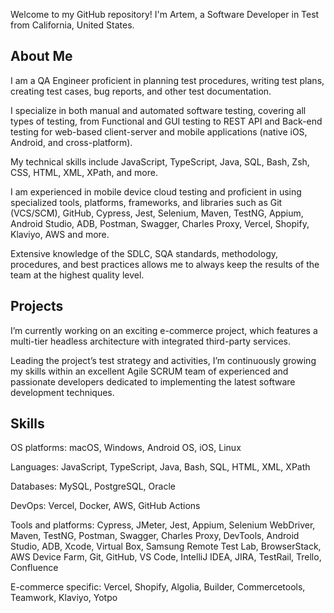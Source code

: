Welcome to my GitHub repository! I'm Artem, a Software Developer in Test from California, United States.

## About Me
I am a QA Engineer proficient in planning test procedures, writing test plans, creating test cases, bug reports, and other test documentation.

I specialize in both manual and automated software testing, covering all types of testing, from Functional and GUI testing to REST API and Back-end testing for web-based client-server and mobile applications (native iOS, Android, and cross-platform).

My technical skills include JavaScript, TypeScript, Java, SQL, Bash, Zsh, CSS, HTML, XML, XPath, and more.

I am experienced in mobile device cloud testing and proficient in using specialized tools, platforms, frameworks, and libraries such as Git (VCS/SCM), GitHub, Cypress, Jest, Selenium, Maven, TestNG, Appium, Android Studio, ADB, Postman, Swagger, Charles Proxy, Vercel, Shopify, Klaviyo, AWS and more.

Extensive knowledge of the SDLC, SQA standards, methodology, procedures, and best practices allows me to always keep the results of the team at the highest quality level.

## Projects
I’m currently working on an exciting e-commerce project, which features a multi-tier headless architecture with integrated third-party services.

Leading the project’s test strategy and activities, I’m continuously growing my skills within an excellent Agile SCRUM team of experienced and passionate developers dedicated to implementing the latest software development techniques.

## Skills
OS platforms: macOS, Windows, Android OS, iOS, Linux

Languages: JavaScript, TypeScript, Java, Bash, SQL, HTML, XML, XPath

Databases: MySQL, PostgreSQL, Oracle

DevOps: Vercel, Docker, AWS, GitHub Actions

Tools and platforms: Cypress, JMeter, Jest, Appium, Selenium WebDriver, Maven, TestNG, Postman, Swagger, Charles Proxy, DevTools, Android Studio, ADB, Xcode, Virtual Box, Samsung Remote Test Lab, BrowserStack, AWS Device Farm, Git, GitHub, VS Code, IntelliJ IDEA, JIRA, TestRail, Trello, Confluence

E-commerce specific: Vercel, Shopify, Algolia, Builder, Commercetools, Teamwork, Klaviyo, Yotpo

<!--
**tymocoder/tymocoder** is a ✨ _special_ ✨ repository because its `README.md` (this file) appears on your GitHub profile.

Here are some ideas to get you started:

- 🔭 I’m currently working on ...
- 🌱 I’m currently learning ...
- 👯 I’m looking to collaborate on ...
- 🤔 I’m looking for help with ...
- 💬 Ask me about ...
- 📫 How to reach me: ...
- 😄 Pronouns: ...
- ⚡ Fun fact: ...
-->
